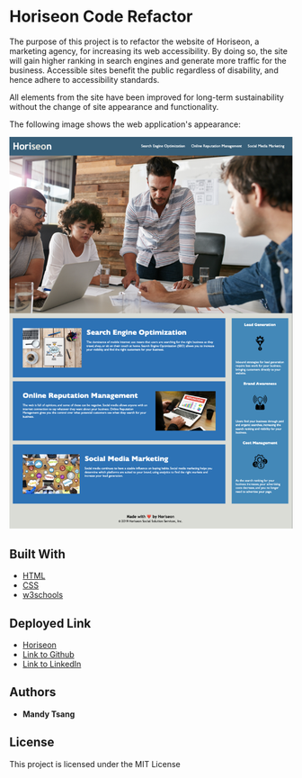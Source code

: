 # Horiseon Code Refactor

The purpose of this project is to refactor the website of Horiseon, a marketing agency, for increasing its web accessibility. By doing so, the site will gain higher ranking in search engines and generate more traffic for the business. Accessible sites benefit the public regardless of disability, and hence adhere to accessibility standards.

All elements from the site have been improved for long-term sustainability without the change of site appearance and functionality. 


The following image shows the web application's appearance:

![Alt Message](./assets/images/ScreenShot.png)

## Built With

* [HTML](https://developer.mozilla.org/en-US/docs/Web/HTML)
* [CSS](https://developer.mozilla.org/en-US/docs/Web/CSS)
* [w3schools](https://www.w3schools.com/html/html5_semantic_elements.asp)

## Deployed Link

* [Horiseon](https://mandytsang007.github.io/RefactoringForHoriseon/)
* [Link to Github](https://github.com/MANDYTSANG007)
* [Link to LinkedIn](https://www.linkedin.com/in/mandy-tsang-896b2682)

## Authors

* **Mandy Tsang** 

## License

This project is licensed under the MIT License 



